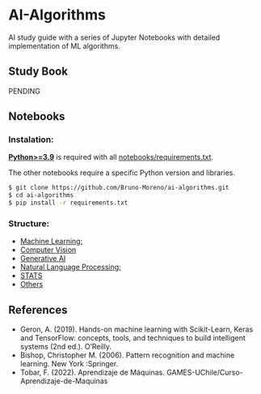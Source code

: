 # AI-Algorithms

AI study guide with a series of Jupyter Notebooks with detailed implementation of ML algorithms. 

## Study Book 

PENDING

## Notebooks 

### Instalation: 

[**Python>=3.9**](https://www.python.org/) is required with all
[notebooks/requirements.txt](requirements.txt).

The other notebooks require a specific Python version and libraries. 

```bash
$ git clone https://github.com/Bruno-Moreno/ai-algorithms.git
$ cd ai-algorithms
$ pip install -r requirements.txt
```

### Structure: 
 - [Machine Learning: ](notebooks/ML) 
 - [Computer Vision ](notebooks/CV)
 - [Generative AI](notebooks/GEN)
 - [Natural Language Processing: ](notebooks/NLP) 
 - [STATS](notebooks/STATS)
 - [Others](notebooks/Others) 

## References
 - Geron, A. (2019). Hands-on machine learning with Scikit-Learn, Keras and TensorFlow: concepts, tools, and techniques to build intelligent systems (2nd ed.). O’Reilly.
 - Bishop, Christopher M. (2006). Pattern recognition and machine learning. New York :Springer.
 - Tobar, F. (2022). Aprendizaje de Máquinas. GAMES-UChile/Curso-Aprendizaje-de-Maquinas
